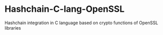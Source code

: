# Hashchain-C-lang-OpenSSL
Hashchain integration in C language based on crypto functions of OpenSSL libraries
